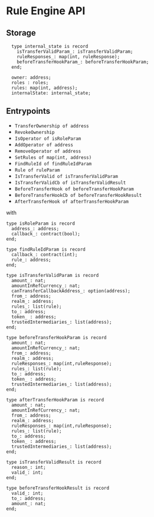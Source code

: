 # Rule Engine API

## Storage

```
  type internal_state is record
    isTransferValidParam_: isTransferValidParam;
    ruleResponses_: map(int, ruleResponse);
    beforeTransferHookParam_: beforeTransferHookParam;
  end;

  owner: address;
  roles : roles;
  rules: map(int, address);
  internalState: internal_state;
```

## Entrypoints

- ````TransferOwnership of address````
- ````RevokeOwnership````
- ````IsOperator of isRoleParam````
- ````AddOperator of address````
- ````RemoveOperator of address````
- ````SetRules of map(int, address)````
- ````FindRuleId of findRuleIdParam````
- ````Rule of ruleParam````
- ````IsTransferValid of isTransferValidParam````
- ````IsTransferValidCb of isTransferValidResult````
- ````BeforeTransferHook of beforeTransferHookParam````
- ````BeforeTransferHookCb of beforeTransferHookResult````
- ````AfterTransferHook of afterTransferHookParam````

with

```
type isRoleParam is record
  address_: address;
  callback_: contract(bool);
end;

type findRuleIdParam is record
  callback_: contract(int);
  rule_: address;
end;

type isTransferValidParam is record 
  amount_: nat;
  amountInRefCurrency_: nat;
  canTransferCallbackAddress_: option(address); 
  from_: address;
  realm_: address;
  rules_: list(rule);
  to_: address;
  token_ : address;
  trustedIntermediaries_: list(address);
end;

type beforeTransferHookParam is record 
  amount_: nat;
  amountInRefCurrency_: nat;
  from_: address;
  realm_: address;
  ruleResponses_: map(int,ruleResponse);
  rules_: list(rule);
  to_: address;
  token_ : address;
  trustedIntermediaries_: list(address);
end;

type afterTransferHookParam is record
  amount_: nat;
  amountInRefCurrency_: nat;
  from_: address;
  realm_: address;
  ruleResponses_: map(int,ruleResponse);
  rules_: list(rule);
  to_: address;
  token_ : address;
  trustedIntermediaries_: list(address);
end;

type isTransferValidResult is record
  reason_: int;
  valid_: int;
end;

type beforeTransferHookResult is record
  valid_: int;
  to_: address;
  amount_: nat;
end;
```